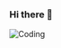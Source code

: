 ### Hi there 👋


<img align="center"  alt="Coding"  src="https://media1.tenor.com/m/X3jJ_r78JlcAAAAC/bobs-burger-tina-belcher.gif">
